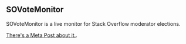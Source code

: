 SOVoteMonitor
---
SOVoteMonitor is a live monitor for Stack Overflow moderator elections.

[There's a Meta Post about it.](http://meta.stackoverflow.com/questions/290346/2015-election-live-vote-monitor). 
